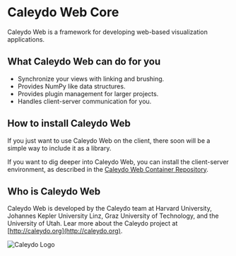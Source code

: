 Caleydo Web Core
=====================

Caleydo Web is a framework for developing web-based visualization applications. 
 
## What Caleydo Web can do for you

 * Synchronize your views with linking and brushing.
 * Provides NumPy like data structures.
 * Provides plugin management for larger projects.
 * Handles client-server communication for you.

## How to install Caleydo Web

If you just want to use Caleydo Web on the client, there soon will be a simple way to include it as a library. 
 
If you want to dig deeper into Caleydo Web, you can install the client-server environment, as described in the [Caleydo Web Container Repository](https://github.com/Caleydo/caleydo_web_container).

## Who is Caleydo Web

Caleydo Web is developed by the Caleydo team at Harvard University, Johannes Kepler University Linz, Graz University of Technology, and the University of Utah. Lear more about the Caleydo project at [http://caleydo.org](http://caleydo.org).
 
![Caleydo Logo](http://caleydo.org/assets/images/logos/caleydo.svg)
